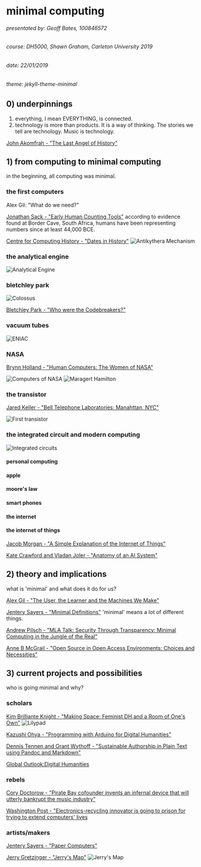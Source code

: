 # minimal computing
###### presentated by: Geoff Bates, 100846572
###### course: DH5000, Shawn Graham, Carleton University 2019
###### date: 22/01/2019
###### theme: jekyll-theme-minimal

## 0) underpinnings
1. everything, I mean EVERYTHING, is connected.
2. technology is more than products. It is a way of thinking. The stories we tell are technology. Music is technology.

[John Akomfrah - "The Last Angel of History"](https://www.youtube.com/watch?v=iYe_nj7xfQM)

## 1) from computing to minimal computing
in the beginning, all computing was minimal.

### the first computers
Alex Gil: "What do we need?"

[Jonathan Sack - "Early Human Counting Tools"](https://mathtimeline.weebly.com/early-human-counting-tools.html)
according to evidence found at Border Cave, South Africa, humans have been representing numbers since at least 44,000 BCE.

[Centre for Computing History - "Dates in History"](http://www.computinghistory.org.uk/cgi/computing-timeline.pl)
![Antikythera Mechanism](https://agreekadventure.com/wp-content/uploads/2014/10/The_Antikythera_Mechanism_3471171927.jpg)

### the analytical engine
![Analytical Engine](https://68.media.tumblr.com/8cbbe4dd3a57ad68dbaa6c2a1ef0f1e0/tumblr_n3vbsvtitr1s6mxo0o1_1280.jpg)
### bletchley park
![Colossus](http://www.thehistoryblog.com/wp-content/uploads/2012/11/Codebreaking-machine-Colossus-at-Bletchley-Park.jpg)

[Bletchley Park - "Who were the Codebreakers?"](https://bletchleypark.org.uk/our-story/bletchley-park-people/who-were-the-codebreakers)
### vacuum tubes
![ENIAC](http://andrewchen.co/wp-content/uploads/2015/06/isa06_7.jpg)
### NASA

[Brynn Holland - "Human Computers: The Women of NASA"](https://www.history.com/news/human-computers-women-at-nasa)

![Computers of NASA](http://cdn.history.com/sites/2/2016/12/3104-2.jpg__800x600_q85_crop-H.jpeg)
![Maragert Hamilton](http://uploads.neatorama.com/images/posts/544/78/78544/1420040757-0.jpg)
### the transistor

[Jared Keller - "Bell Telephone Laboratories: Manahttan, NYC"](http://www.bshs.org.uk/travel-guide/bell-telephone-laboratories-manhattan-nyc)

![First transistor](https://nicholastsolvay.files.wordpress.com/2013/09/early-transistor2.png)
### the integrated circuit and modern computing
![Integrated circuits](https://upload.wikimedia.org/wikipedia/commons/2/2e/Integrated_circuits_(4).jpg)
#### personal computing
#### apple
#### moore's law
#### smart phones
#### the internet
#### the internet of things

[Jacob Morgan - "A Simple Explanation of the Internet of Things"](https://www.forbes.com/sites/jacobmorgan/2014/05/13/simple-explanation-internet-things-that-anyone-can-understand/#441fbcf41d09)

[Kate Crawford and Vladan Joler - "Anatomy of an AI System"](https://anatomyof.ai/)

## 2) theory and implications
what is 'minimal' and what does it do for us?

[Alex Gil - "The User, the Learner and the Machines We Make"](http://go-dh.github.io/mincomp/thoughts/2015/05/21/user-vs-learner/)

[Jentery Sayers - "Minimal Definitions"](http://go-dh.github.io/mincomp/thoughts/2016/10/02/minimal-definitions/)
'minimal' means a lot of different things.

[Andrew Pilsch - "MLA Talk: Security Through Transparency: Minimal Computing in the Jungle of the Real"](https://andrew.pilsch.com/blog/2018/01/05/minimal-computing/)

[Anne B McGrail - "Open Source in Open Access Environments: Choices and Necessities"](https://go-dh.github.io/mincomp/thoughts/2017/02/17/mcgrail-choices/)

## 3) current projects and possibilities
who is going minimal and why?

### scholars

[Kim Brilliante Knight - "Making Space: Feminist DH and a Room of One's Own"](https://go-dh.github.io/mincomp/thoughts/2017/02/18/knight-makingspace/)
![Lilypad](http://site.gravitech.us/Arduino/LilyPad/LilyPad_1.jpg)

[Kazushi Ohya - "Programming with Arduino for Digital Humanities"](http://journalofdigitalhumanities.org/2-3/programming-with-arduino-for-digital-humanities/)

[Dennis Tennen and Grant Wythoff - "Sustainable Authorship in Plain Text using Pandoc and Markdown"](https://programminghistorian.org/en/lessons/sustainable-authorship-in-plain-text-using-pandoc-and-markdown)

[Global Outlook:Digital Humanities](http://www.globaloutlookdh.org/)

### rebels

[Cory Doctorow - "Pirate Bay cofounder invents an infernal device that will utterly bankrupt the music industry"](https://boingboing.net/2015/12/22/pirate-bay-cofounder-invents-a.html)

[Washington Post - "Electronics-recycling innovator is going to prison for trying to extend computers' lives](https://www.latimes.com/business/technology/la-fi-tn-microsoft-copyright-20180426-story.html
)

### artists/makers

[Jentery Sayers - "Paper Computers"](https://jentery.github.io/508v4/)

[Jerry Gretzinger - "Jerry's Map"](http://www.jerrysmap.com/biography)
![Jerry's Map](https://www.wired.com/images_blogs/wiredscience/2013/09/jerrymap_exhibition1000.jpg)
